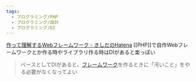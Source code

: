 ```yaml
---
tags:
  - プログラミング/PHP
  - プログラミング/設計
  - プログラミング/DI
---
```


[作って理解するWebフレームワーク - きしだのHatena](https://nowokay.hatenablog.com/entry/20160419/1461032474)
[[PHP]]で自作Webフレームワークとか作る時やライブラリ作る時はDIがあると楽っぽい
>ベースとしてDIがあると、[フレームワーク](http://d.hatena.ne.jp/keyword/%A5%D5%A5%EC%A1%BC%A5%E0%A5%EF%A1%BC%A5%AF)を作るときに「汚いこと」をやる必要がなくなってよい